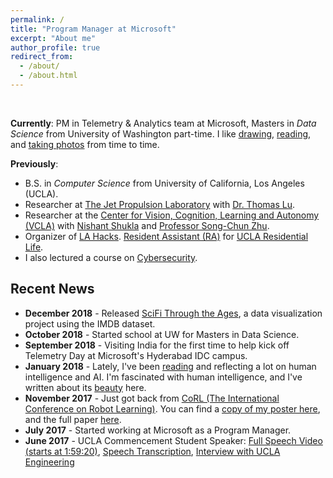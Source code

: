 ```yaml
---
permalink: /
title: "Program Manager at Microsoft"
excerpt: "About me"
author_profile: true
redirect_from: 
  - /about/
  - /about.html
---
```

<br> 

**Currently**: PM in Telemetry & Analytics team at Microsoft, Masters in _Data Science_ from University of Washington part-time. I like [drawing](https://instagram.com/bykfrankc), [reading](https://goodreads.com/kfrankc), and [taking photos](https://kfrankc.com/photos) from time to time.

**Previously**:
- B.S. in _Computer Science_ from University of California, Los Angeles (UCLA).
- Researcher at [The Jet Propulsion Laboratory](https://www.jpl.nasa.gov/) with [Dr. Thomas Lu](https://www.linkedin.com/in/tom-lu-a0572329/).
- Researcher at the [Center for Vision, Cognition, Learning and Autonomy (VCLA)](http://vcla.stat.ucla.edu/) with [Nishant Shukla](http://shukla.io/) and [Professor Song-Chun Zhu](http://www.stat.ucla.edu/~sczhu/index.html).
- Organizer of [LA Hacks](https://lahacks.com/). [Resident Assistant (RA)](https://reslife.ucla.edu/employment/ra) for [UCLA Residential Life](https://reslife.ucla.edu/).
- I also lectured a course on [Cybersecurity](https://kfrankc.me/cs88s/).

## Recent News

- **December 2018** - Released [SciFi Through the Ages](https://scifithroughtheages.com), a data visualization project using the IMDB dataset.
- **October 2018** - Started school at UW for Masters in Data Science.
- **September 2018** - Visiting India for the first time to help kick off Telemetry Day at Microsoft's Hyderabad IDC campus.
- **January 2018** - Lately, I've been [reading](https://mp.weixin.qq.com/s/-wSYLu-XvOrsST8_KEUa-Q) and reflecting a lot on human intelligence and AI. I'm fascinated with human intelligence, and I've written about its [beauty](https://hackernoon.com/the-beauty-of-human-learning-intelligence-5007025826f6) here.
- **November 2017** - Just got back from [CoRL (The International Conference on Robot Learning)](http://www.robot-learning.org/). You can find a [copy of my poster here](https://kfrankc.me/files/corl_poster.pdf), and the full paper [here](https://kfrankc.me/files/CoRL_2017.pdf).
- **July 2017** - Started working at Microsoft as a Program Manager.
- **June 2017** - UCLA Commencement Student Speaker: [Full Speech Video (starts at 1:59:20)](https://www.youtube.com/watch?v=wr6u5Q-SZRo&feature=youtu.be&t=1h59m20s), [Speech Transcription](https://medium.com/@kfrankc/2017-ucla-engineering-commencement-speech-eac302bca942), [Interview with UCLA Engineering](https://samueli.ucla.edu/2017_commencement/)






